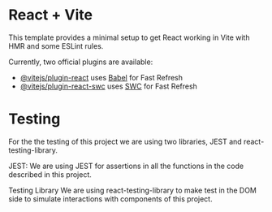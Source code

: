 # React + Vite

This template provides a minimal setup to get React working in Vite with HMR and some ESLint rules.

Currently, two official plugins are available:

- [@vitejs/plugin-react](https://github.com/vitejs/vite-plugin-react/blob/main/packages/plugin-react/README.md) uses [Babel](https://babeljs.io/) for Fast Refresh
- [@vitejs/plugin-react-swc](https://github.com/vitejs/vite-plugin-react-swc) uses [SWC](https://swc.rs/) for Fast Refresh

# Testing
For the the testing of this project we are using two libraries, JEST and react-testing-library.

JEST:
We are using JEST for assertions in all the functions in the code described in this project.

Testing Library
We are using react-testing-library to make test in the DOM side to simulate interactions with components of this project.